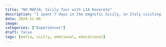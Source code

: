 ```yaml
---
title: "NO MAFIA, Sicily Tour with LIA Rovereto"
description: "I spent 7 days in the magnific Sicily, in Italy visiting the most important places and meeting testimonials of the mafia period"
date: 2024-11-06
image: 
categories: ["Experiences"]
draft: false
tags: [mafia, sicily, emotional, educational]
---
```

